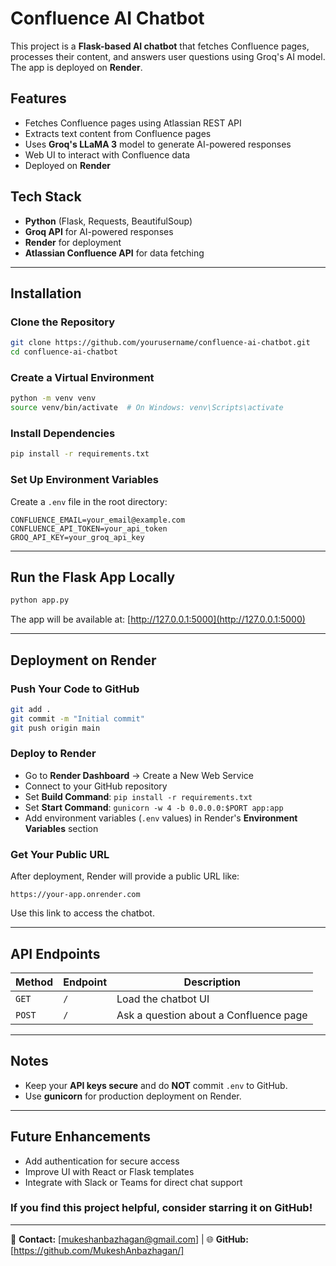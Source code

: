 # Confluence AI Chatbot

This project is a **Flask-based AI chatbot** that fetches Confluence pages, processes their content, and answers user questions using Groq's AI model. The app is deployed on **Render**.

## Features
- Fetches Confluence pages using Atlassian REST API
- Extracts text content from Confluence pages
- Uses **Groq's LLaMA 3** model to generate AI-powered responses
- Web UI to interact with Confluence data
- Deployed on **Render**

## Tech Stack
- **Python** (Flask, Requests, BeautifulSoup)
- **Groq API** for AI-powered responses
- **Render** for deployment
- **Atlassian Confluence API** for data fetching

---

## Installation

### Clone the Repository
```bash
git clone https://github.com/yourusername/confluence-ai-chatbot.git
cd confluence-ai-chatbot
```

### Create a Virtual Environment
```bash
python -m venv venv
source venv/bin/activate  # On Windows: venv\Scripts\activate
```

### Install Dependencies
```bash
pip install -r requirements.txt
```

### Set Up Environment Variables
Create a `.env` file in the root directory:
```
CONFLUENCE_EMAIL=your_email@example.com
CONFLUENCE_API_TOKEN=your_api_token
GROQ_API_KEY=your_groq_api_key
```

---

## Run the Flask App Locally
```bash
python app.py
```
The app will be available at: [http://127.0.0.1:5000](http://127.0.0.1:5000)

---

## Deployment on Render

### Push Your Code to GitHub
```bash
git add .
git commit -m "Initial commit"
git push origin main
```

### Deploy to Render
- Go to **Render Dashboard** → Create a New Web Service
- Connect to your GitHub repository
- Set **Build Command**: `pip install -r requirements.txt`
- Set **Start Command**: `gunicorn -w 4 -b 0.0.0.0:$PORT app:app`
- Add environment variables (`.env` values) in Render's **Environment Variables** section

###  Get Your Public URL
After deployment, Render will provide a public URL like:
```
https://your-app.onrender.com
```
Use this link to access the chatbot.

---

##  API Endpoints

| Method | Endpoint | Description |
|--------|----------|--------------|
| `GET`  | `/` | Load the chatbot UI |
| `POST` | `/` | Ask a question about a Confluence page |

---

##  Notes
- Keep your **API keys secure** and do **NOT** commit `.env` to GitHub.
- Use **gunicorn** for production deployment on Render.

---

##  Future Enhancements
- Add authentication for secure access
- Improve UI with React or Flask templates
- Integrate with Slack or Teams for direct chat support

### If you find this project helpful, consider starring it on GitHub!

---

📧 **Contact:** [mukeshanbazhagan@gmail.com]  | 🌐 **GitHub:** [https://github.com/MukeshAnbazhagan/]

